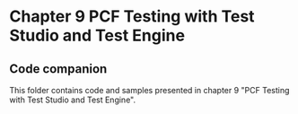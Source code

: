 # Chapter 9 PCF Testing with Test Studio and Test Engine
## Code companion

This folder contains code and samples presented in chapter 9 "PCF Testing with Test Studio and Test Engine".
